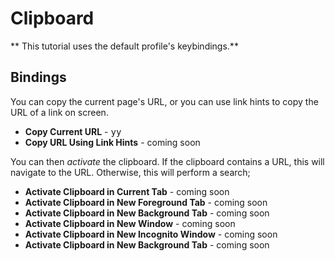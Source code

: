 # Clipboard

** This tutorial uses the default profile's keybindings.**

## Bindings

You can copy the current page's URL, or you can use link hints to copy the URL of a link on screen.

* **Copy Current URL** - <kbd>y</kbd><kbd>y</kbd>
* **Copy URL Using Link Hints** - coming soon

You can then _activate_ the clipboard. If the clipboard contains a URL, this will navigate to the URL. Otherwise, this will perform a search;

* **Activate Clipboard in Current Tab** - coming soon
* **Activate Clipboard in New Foreground Tab** - coming soon
* **Activate Clipboard in New Background Tab** - coming soon
* **Activate Clipboard in New Window** - coming soon
* **Activate Clipboard in New Incognito Window** - coming soon
* **Activate Clipboard in New Background Tab** - coming soon
